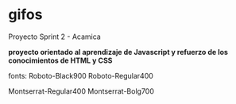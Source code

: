 # gifos
Proyecto Sprint 2 - Acamica

**proyecto orientado al aprendizaje de Javascript y refuerzo de los conocimientos de HTML y CSS**

fonts:
Roboto-Black900
Roboto-Regular400

Montserrat-Regular400
Montserrat-Bolg700


